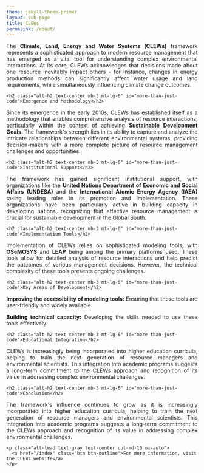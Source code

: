 ```yaml
---
theme: jekyll-theme-primer
layout: sub-page
title: CLEWs
permalink: /about/
---
```

<!-- [jekyll-organization]: https://github.com/jekyll

This is the base Jekyll theme. You can find out more info about customizing your Jekyll theme, as well as basic Jekyll usage documentation at [jekyllrb.com](https://jekyllrb.com/)

You can find the source code for Minima at GitHub:
[jekyll][jekyll-organization] /
[minima](https://github.com/jekyll/minima)

You can find the source code for Jekyll at GitHub:
[jekyll][jekyll-organization] /
[jekyll](https://github.com/jekyll/jekyll) -->

<!-- <div class="container-lg p-responsive py-4 py-lg-6 my-xl-4 text-center">
    <h1 class="alt-h1 mb-2 text-white">About CLEWs</h1>
</div> -->
<!-- <h2 class="alt-h2 text-center mb-3 mt-lg-6" id="more-than-just-code">Growing of CLEWs</h2> -->
<section class="bg-gray-light container-lg p-responsive py-4 py-md-6 my-lg-6">

  <div class="container-lg p-responsive py-4 py-md-6 ">
    <p class="alt-lead text-gray text-justify-between col-md-15 mx-auto" style="text-align: justify;">
    The <strong>Climate, Land, Energy and Water Systems (CLEWs)</strong> framework represents a sophisticated approach to modern resource management that has emerged as a vital tool for understanding complex environmental interactions. At its core, CLEWs acknowledges that decisions made about one resource inevitably impact others - for instance, changes in energy production methods can significantly affect water usage and land requirements, while simultaneously influencing climate change outcomes.</p>

    <h2 class="alt-h2 text-center mb-3 mt-lg-6" id="more-than-just-code">Emergence and Methodology</h2>
   <p class="alt-lead text-gray text-justify-between col-md-15 mx-auto" style="text-align: justify;">
    Since its emergence in the early 2010s, CLEWs has established itself as a methodology that enables comprehensive analysis of resource interactions, particularly within the context of achieving <strong>Sustainable Development Goals</strong>. The framework's strength lies in its ability to capture and analyze the intricate relationships between different environmental systems, providing decision-makers with a more complete picture of resource management challenges and opportunities.</p>

    <h2 class="alt-h2 text-center mb-3 mt-lg-6" id="more-than-just-code">Institutional Support</h2>
   <p class="alt-lead text-gray text-justify-between col-md-15 mx-auto" style="text-align: justify;">
    The framework has gained significant institutional support, with organizations like the <strong>United Nations Department of Economic and Social Affairs (UNDESA)</strong> and the <strong>International Atomic Energy Agency (IAEA)</strong> taking leading roles in its promotion and implementation. These organizations have been particularly active in building capacity in developing nations, recognizing that effective resource management is crucial for sustainable development in the Global South.</p>

    <h2 class="alt-h2 text-center mb-3 mt-lg-6" id="more-than-just-code">Implementation Tools</h2>
   <p class="alt-lead text-gray text-justify-between col-md-15 mx-auto" style="text-align: justify;">
    Implementation of CLEWs relies on sophisticated modeling tools, with <strong>OSeMOSYS</strong> and <strong>LEAP</strong> being among the primary platforms used. These tools allow for detailed analysis of resource interactions and help predict the outcomes of various management decisions. However, the technical complexity of these tools presents ongoing challenges.</p>

    <h2 class="alt-h2 text-center mb-3 mt-lg-6" id="more-than-just-code">Key Areas of Development</h2>
   <p class="alt-lead text-gray text-justify-between col-md-15 mx-auto" style="text-align: justify;">
    <strong>Improving the accessibility of modeling tools:</strong> Ensuring that these tools are user-friendly and widely available.</p>
   <p class="alt-lead text-gray text-justify-between col-md-15 mx-auto" style="text-align: justify;">
    <strong>Building technical capacity:</strong> Developing the skills needed to use these tools effectively.</p>


    <h2 class="alt-h2 text-center mb-3 mt-lg-6" id="more-than-just-code">Educational Integration</h2>
   <p class="alt-lead text-gray text-justify-between col-md-15 mx-auto" style="text-align: justify;">
    CLEWs is increasingly being incorporated into higher education curricula, helping to train the next generation of resource managers and environmental scientists. This integration into academic programs suggests a long-term commitment to the CLEWs approach and recognition of its value in addressing complex environmental challenges.</p>

    <h2 class="alt-h2 text-center mb-3 mt-lg-6" id="more-than-just-code">Conclusion</h2>
   <p class="alt-lead text-gray text-justify-between col-md-15 mx-auto" style="text-align: justify;">
    The framework's influence continues to grow as it is increasingly incorporated into higher education curricula, helping to train the next generation of resource managers and environmental scientists. This integration into academic programs suggests a long-term commitment to the CLEWs approach and recognition of its value in addressing complex environmental challenges.</p>

    <p class="alt-lead text-gray text-center col-md-10 mx-auto">
      <a href="/index" class="btn btn-outline">For more information, visit the CLEWs website</a>
    </p>
  </div>
</section>
